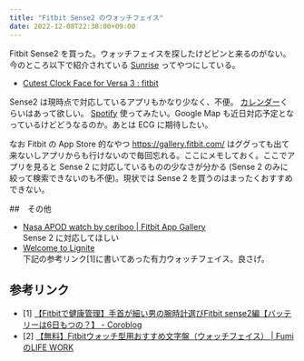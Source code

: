 ```yaml
---
title: "Fitbit Sense2 のウォッチフェイス"
date: 2022-12-08T22:38:00+09:00
---
```


Fitbit Sense2 を買った。ウォッチフェイスを探したけどピンと来るのがない。今のところ以下で紹介されている [Sunrise](https://gallery.fitbit.com/details/febff4ac-4efb-450e-ab3a-485a75c744c8) ってやつにしている。

- [Cutest Clock Face for Versa 3 : fitbit](https://www.reddit.com/r/fitbit/comments/k0u5fe/cutest_clock_face_for_versa_3/)

Sense2 は現時点で対応しているアプリもかなり少なく、不便。 [カレンダー](https://gallery.fitbit.com/details/9646a9da-fdef-47ba-81a2-a1f6f82c101c)くらいはあって欲しい。 [Spotify](https://gallery.fitbit.com/details/dc411695-8f1e-4643-9881-b19d053fbc33) 使ってみたい。Google Map も近日対応予定となっているけどどうなるのか。あとは ECG に期待したい。

なお Fitbit の App Store 的なやつ <https://gallery.fitbit.com/> はググっても出て来ないしアプリからも行けないので毎回忘れる。ここにメモしておく。ここでアプリを見ると Sense 2 に対応しているものの少なさが分かる (Sense 2 のみに絞って検索できないのも不便)。現状では Sense 2 を買うのはまったくおすすめできない。

##　その他

- [Nasa APOD watch by ceriboo | Fitbit App Gallery](https://gallery.fitbit.com/details/801aab0a-2c23-49a5-8b29-be717e7fb4bb)  
  Sense 2 に対応してほしい
- [Welcome to Lignite](https://www.lignite.io/)  
  下記の参考リンク[1]に書いてあった有力ウォッチフェイス。良さげ。

## 参考リンク

- [1] [【Fitbitで健康管理】手首が細い男の腕時計選びFitbit sense2編【バッテリーは6日もつの？】 - Coroblog](https://www.corobo.info/entry/2022/11/03/122111)
- [2] [【無料】Fitbitウォッチ型用おすすめ文字盤（ウォッチフェイス） | FumiのLIFE WORK](https://fumi-blog.xyz/fitbit-sense-versa3-watch-face)
